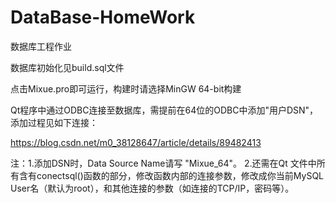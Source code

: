 # DataBase-HomeWork
数据库工程作业

数据库初始化见build.sql文件

点击Mixue.pro即可运行，构建时请选择MinGW 64-bit构建

Qt程序中通过ODBC连接至数据库，需提前在64位的ODBC中添加"用户DSN"，添加过程见如下连接：

https://blog.csdn.net/m0_38128647/article/details/89482413

注：1.添加DSN时，Data Source Name请写 "Mixue_64"。
2.还需在Qt 文件中所有含有conectsql()函数的部分，修改函数内部的连接参数，修改成你当前MySQL User名（默认为root），和其他连接的参数（如连接的TCP/IP，密码等）。